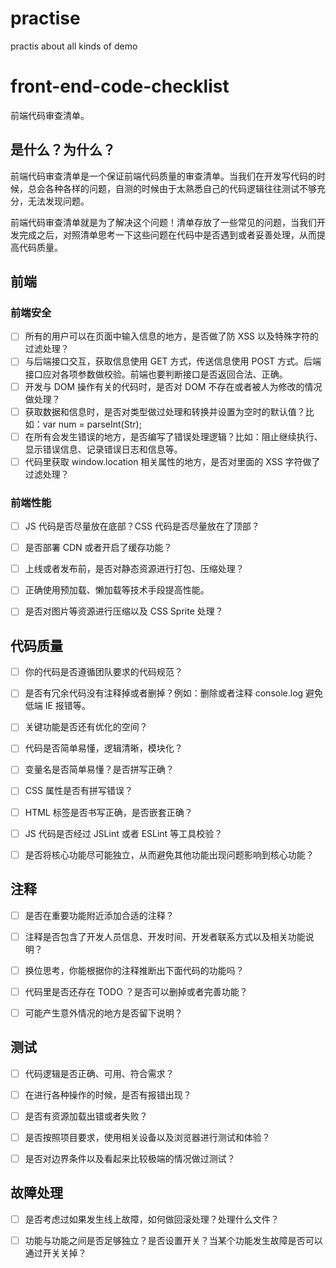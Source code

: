 # practise
practis about all kinds of demo

# front-end-code-checklist

前端代码审查清单。

## 是什么？为什么？

前端代码审查清单是一个保证前端代码质量的审查清单。当我们在开发写代码的时候，总会各种各样的问题，自测的时候由于太熟悉自己的代码逻辑往往测试不够充分，无法发现问题。

前端代码审查清单就是为了解决这个问题！清单存放了一些常见的问题，当我们开发完成之后，对照清单思考一下这些问题在代码中是否遇到或者妥善处理，从而提高代码质量。

## 前端

### 前端安全

- [ ] 所有的用户可以在页面中输入信息的地方，是否做了防 XSS 以及特殊字符的过滤处理？
- [ ] 与后端接口交互，获取信息使用 GET 方式，传送信息使用 POST 方式。后端接口应对各项参数做校验。前端也要判断接口是否返回合法、正确。
- [ ] 开发与 DOM 操作有关的代码时，是否对 DOM 不存在或者被人为修改的情况做处理？
- [ ] 获取数据和信息时，是否对类型做过处理和转换并设置为空时的默认值？比如：var num = parseInt(Str);
- [ ] 在所有会发生错误的地方，是否编写了错误处理逻辑？比如：阻止继续执行、显示错误信息、记录错误日志和信息等。
- [ ] 代码里获取 window.location 相关属性的地方，是否对里面的 XSS 字符做了过滤处理？

### 前端性能

- [ ] JS 代码是否尽量放在底部？CSS 代码是否尽量放在了顶部？
- [ ] 是否部署 CDN 或者开启了缓存功能？
- [ ] 上线或者发布前，是否对静态资源进行打包、压缩处理？
- [ ] 正确使用预加载、懒加载等技术手段提高性能。
- [ ] 是否对图片等资源进行压缩以及 CSS Sprite 处理？


## 代码质量

- [ ] 你的代码是否遵循团队要求的代码规范？
- [ ] 是否有冗余代码没有注释掉或者删掉？例如：删除或者注释 console.log 避免低端 IE 报错等。
- [ ] 关键功能是否还有优化的空间？
- [ ] 代码是否简单易懂，逻辑清晰，模块化？
- [ ] 变量名是否简单易懂？是否拼写正确？
- [ ] CSS 属性是否有拼写错误？
- [ ] HTML 标签是否书写正确，是否嵌套正确？
- [ ] JS 代码是否经过 JSLint 或者 ESLint 等工具校验？
- [ ] 是否将核心功能尽可能独立，从而避免其他功能出现问题影响到核心功能？


## 注释

- [ ] 是否在重要功能附近添加合适的注释？
- [ ] 注释是否包含了开发人员信息、开发时间、开发者联系方式以及相关功能说明？
- [ ] 换位思考，你能根据你的注释推断出下面代码的功能吗？
- [ ] 代码里是否还存在 TODO ？是否可以删掉或者完善功能？
- [ ] 可能产生意外情况的地方是否留下说明？


## 测试

- [ ] 代码逻辑是否正确、可用、符合需求？
- [ ] 在进行各种操作的时候，是否有报错出现？
- [ ] 是否有资源加载出错或者失败？
- [ ] 是否按照项目要求，使用相关设备以及浏览器进行测试和体验？
- [ ] 是否对边界条件以及看起来比较极端的情况做过测试？


## 故障处理

- [ ] 是否考虑过如果发生线上故障，如何做回滚处理？处理什么文件？
- [ ] 功能与功能之间是否足够独立？是否设置开关？当某个功能发生故障是否可以通过开关关掉？



